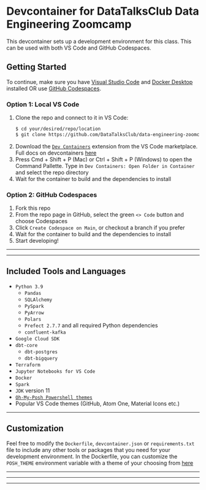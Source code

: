 # Devcontainer for DataTalksClub Data Engineering Zoomcamp

This devcontainer sets up a development environment for this class. This can be used with both VS Code and GitHub Codespaces.

## Getting Started

To continue, make sure you have [Visual Studio Code](https://code.visualstudio.com/) and [Docker Desktop](https://www.docker.com/products/docker-desktop/) installed OR use [GitHub Codespaces](https://github.com/features/codespaces).

### Option 1: Local VS Code

1. Clone the repo and connect to it in VS Code:
    ```bash
    $ cd your/desired/repo/location
    $ git clone https://github.com/DataTalksClub/data-engineering-zoomcamp.git
    ```
1. Download the [`Dev Containers`](https://marketplace.visualstudio.com/items?itemName=ms-vscode-remote.remote-containers) extension from the VS Code marketplace. Full docs on devcontainers [here](https://marketplace.visualstudio.com/items?itemName=ms-vscode-remote.remote-containers)
1. Press Cmd + Shift + P (Mac) or Ctrl + Shift + P (Windows) to open the Command Pallette. Type in `Dev Containers: Open Folder in Container` and select the repo directory
1. Wait for the container to build and the dependencies to install

### Option 2: GitHub Codespaces

1. Fork this repo
2. From the repo page in GitHub, select the green `<> Code` button and choose Codespaces
3. Click `Create Codespace on Main`, or checkout a branch if you prefer
4. Wait for the container to build and the dependencies to install
5. Start developing!

---
---

## Included Tools and Languages

- `Python 3.9`
  - `Pandas`
  - `SQLAlchemy`
  - `PySpark`
  - `PyArrow`
  - `Polars`
  - `Prefect 2.7.7` and all required Python dependencies
  - `confluent-kafka`
- `Google Cloud SDK`
- `dbt-core`
  - `dbt-postgres`
  - `dbt-bigquery`
- `Terraform`
- `Jupyter Notebooks for VS Code`
- `Docker`
- `Spark`
- `JDK` version 11
- [`Oh-My-Posh Powershell themes`](https://github.com/JanDeDobbeleer/oh-my-posh)
- Popular VS Code themes (GitHub, Atom One, Material Icons etc.)

---

## Customization

Feel free to modify the `Dockerfile`, `devcontainer.json` or `requirements.txt` file to include any other tools or packages that you need for your development environment. In the Dockerfile, you can customize the `POSH_THEME` environment variable with a theme of your choosing from [here](https://ohmyposh.dev/docs/themes)

---
---
---
